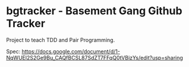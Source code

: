 bgtracker - Basement Gang Github Tracker
=========

Project to teach TDD and Pair Programming. 

Spec: https://docs.google.com/document/d/1-NqWUEl2S2Ge9Bu_CAQfBCSL87SdZT7FFqQ0tVBizYs/edit?usp=sharing
